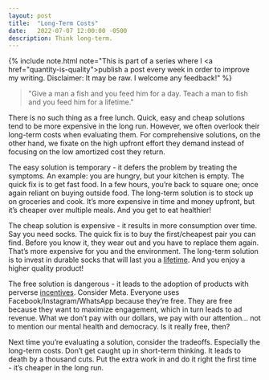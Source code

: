 ```yaml
---
layout: post
title:  "Long-Term Costs"
date:   2022-07-07 12:00:00 -0500
description: Think long-term.
---
```

{% include note.html note="This is part of a series where I <a href=\"quantity-is-quality\">publish a post every week in order to improve my writing</a>. Disclaimer: It may be raw. I welcome any feedback!" %}

> "Give a man a fish and you feed him for a day. Teach a man to fish and you feed him for a lifetime."

There is no such thing as a free lunch. Quick, easy and cheap solutions tend to be more expensive in the long run. However, we often overlook their long-term costs when evaluating them. For comprehensive solutions, on the other hand, we fixate on the high upfront effort they demand instead of focusing on the low amortized cost they return.

The easy solution is temporary - it defers the problem by treating the symptoms. An example: you are hungry, but your kitchen is empty. The quick fix is to get fast food. In a few hours, you’re back to square one; once again reliant on buying outside food. The long-term solution is to stock up on groceries and cook. It’s more expensive in time and money upfront, but it’s cheaper over multiple meals. And you get to eat healthier!

The cheap solution is expensive - it results in more consumption over time. Say you need socks. The quick fix is to buy the first/cheapest pair you can find. Before you know it, they wear out and you have to replace them again. That’s more expensive for you and the environment. The long-term solution is to invest in durable socks that will last you a [lifetime](https://darntough.com/pages/our-unconditional-lifetime-guarantee). And you enjoy a higher quality product!

The free solution is dangerous - it leads to the adoption of products with perverse [incentives]({{site.url}}/incentives). Consider Meta. Everyone uses Facebook/Instagram/WhatsApp because they’re free. They are free because they want to maximize engagement, which in turn leads to ad revenue. What we don’t pay with our dollars, we pay with our attention… not to mention our mental health and democracy. Is it really free, then?

Next time you’re evaluating a solution, consider the tradeoffs. Especially the long-term costs. Don’t get caught up in short-term thinking. It leads to death by a thousand cuts. Put the extra work in and do it right the first time - it’s cheaper in the long run.